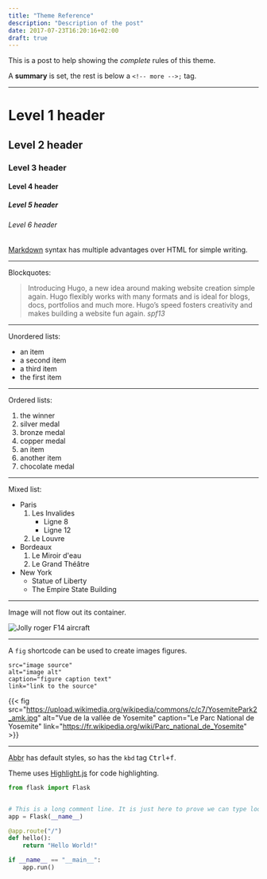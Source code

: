 ```yaml
---
title: "Theme Reference"
description: "Description of the post"
date: 2017-07-23T16:20:16+02:00
draft: true
---
```


This is a post to help showing the _complete_ rules of this theme.

A **summary** is set, the rest is below a `<!-- more -->;` tag.<!--more-->

---

# Level 1 header

## Level 2 header

### Level 3 header

#### Level 4 header

##### Level 5 header

###### Level 6 header

[Markdown](http://daringfireball.net/projects/markdown/) syntax has multiple advantages over HTML for simple writing.

---

Blockquotes:

> Introducing Hugo, a new idea around making website creation simple again. Hugo flexibly works with many formats and is ideal for blogs, docs, portfolios and much more. Hugo’s speed fosters creativity and makes building a website fun again.
> <cite>spf13</cite>

---

Unordered lists:

- an item
- a second item
- a third item
- the first item

---

Ordered lists:

1. the winner
1. silver medal
1. bronze medal
1. copper medal
  1. an item
  1. another item
1. chocolate medal

---

Mixed list:

- Paris
  1. Les Invalides
      - Ligne 8
      - Ligne 12
  1. Le Louvre
- Bordeaux
  1. Le Miroir d'eau
  1. Le Grand Théâtre
- New York
  - Statue of Liberty
  - The Empire State Building

---

Image will not flow out its container.

![Jolly roger F14 aircraft](https://upload.wikimedia.org/wikipedia/commons/6/68/F-14-vf-84.jpg)

---

A `fig` shortcode can be used to create images figures.

```
src="image source"
alt="image alt"
caption="figure caption text"
link="link to the source"
```

{{< fig src="https://upload.wikimedia.org/wikipedia/commons/c/c7/YosemitePark2_amk.jpg" alt="Vue de la vallée de Yosemite" caption="Le Parc National de Yosemite" link="https://fr.wikipedia.org/wiki/Parc_national_de_Yosemite" >}}

---

<abbr title="abbreviation">Abbr</abbr> has default styles, so has the `kbd` tag <kbd>Ctrl+f</kbd>.

Theme uses [Highlight.js](https://highlightjs.org/) for code highlighting.

```python
from flask import Flask


# This is a long comment line. It is just here to prove we can type looooooong lines of texts without breaking the layout.
app = Flask(__name__)

@app.route("/")
def hello():
    return "Hello World!"

if __name__ == "__main__":
    app.run()
```
